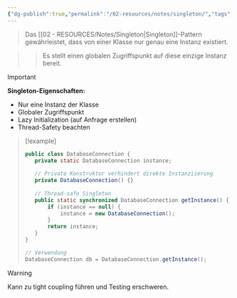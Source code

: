 ```yaml
---
{"dg-publish":true,"permalink":"/02-resources/notes/singleton/","tags":["design-patterns/erzeugung","oop/instanziierung"],"noteIcon":"","updated":"2025-09-16T23:41:26.862+02:00"}
---
```



>Das [[02 - RESOURCES/Notes/Singleton\|Singleton]]-Pattern gewährleistet, dass von einer Klasse nur genau eine Instanz existiert.

>>Es stellt einen globalen Zugriffspunkt auf diese einzige Instanz bereit.

>[!important] 
>**Singleton-Eigenschaften:**
>- Nur eine Instanz der Klasse
>- Globaler Zugriffspunkt
>- Lazy Initialization (auf Anfrage erstellen)
>- Thread-Safety beachten

>[!example] 
>```java
>public class DatabaseConnection {
>    private static DatabaseConnection instance;
>    
>    // Private Konstruktor verhindert direkte Instanziierung
>    private DatabaseConnection() {}
>    
>    // Thread-safe Singleton
>    public static synchronized DatabaseConnection getInstance() {
>        if (instance == null) {
>            instance = new DatabaseConnection();
>        }
>        return instance;
>    }
>}
>
>// Verwendung
>DatabaseConnection db = DatabaseConnection.getInstance();
>```

>[!warning] 
>Kann zu tight coupling führen und Testing erschweren.